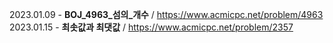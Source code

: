 2023.01.09 - **BOJ_4963_섬의_개수**  / https://www.acmicpc.net/problem/4963  
2023.01.15 - **최솟값과 최댓값**  / https://www.acmicpc.net/problem/2357
